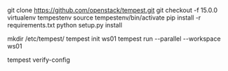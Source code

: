 git clone https://github.com/openstack/tempest.git
git checkout -f 15.0.0
virtualenv tempestenv
source tempestenv/bin/activate
pip install -r requirements.txt
python setup.py install

mkdir /etc/tempest/
tempest init ws01
tempest run --parallel --workspace ws01


tempest verify-config
